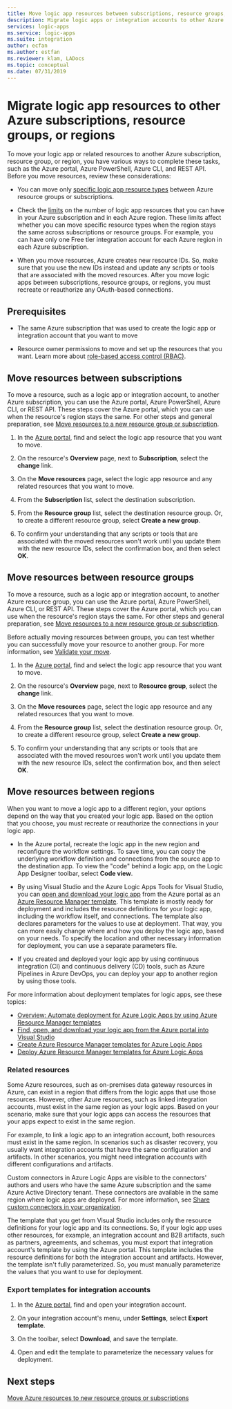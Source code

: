 ```yaml
---
title: Move logic app resources between subscriptions, resource groups, or regions - Azure Logic Apps
description: Migrate logic apps or integration accounts to other Azure subscriptions, resource groups, or locations (regions)
services: logic-apps
ms.service: logic-apps
ms.suite: integration
author: ecfan
ms.author: estfan
ms.reviewer: klam, LADocs
ms.topic: conceptual
ms.date: 07/31/2019
---
```


# Migrate logic app resources to other Azure subscriptions, resource groups, or regions

To move your logic app or related resources to another Azure subscription, resource group, or region, you have various ways to complete these tasks, such as the Azure portal, Azure PowerShell, Azure CLI, and REST API. Before you move resources, review these considerations: 

* You can move only [specific logic app resource types](../azure-resource-manager/move-support-resources.md#microsoftlogic) between Azure resource groups or subscriptions.

* Check the [limits](../logic-apps/logic-apps-limits-and-config.md) on the number of logic app resources that you can have in your Azure subscription and in each Azure region. These limits affect whether you can move specific resource types when the region stays the same across subscriptions or resource groups. For example, you can have only one Free tier integration account for each Azure region in each Azure subscription.

* When you move resources, Azure creates new resource IDs. So, make sure that you use the new IDs instead and update any scripts or tools that are associated with the moved resources. After you move logic apps between subscriptions, resource groups, or regions, you must recreate or reauthorize any OAuth-based connections.

## Prerequisites

* The same Azure subscription that was used to create the logic app or integration account that you want to move

* Resource owner permissions to move and set up the resources that you want. Learn more about [role-based access control (RBAC)](../role-based-access-control/built-in-roles.md#owner).

<a name="move-subscription"></a>

## Move resources between subscriptions

To move a resource, such as a logic app or integration account, to another Azure subscription, you can use the Azure portal, Azure PowerShell, Azure CLI, or REST API. These steps cover the Azure portal, which you can use when the resource's region stays the same. For other steps and general preparation, see [Move resources to a new resource group or subscription](../azure-resource-manager/resource-group-move-resources.md).

1. In the [Azure portal](https://portal.azure.com), find and select the logic app resource that you want to move.

1. On the resource's **Overview** page, next to **Subscription**, select the **change** link.

1. On the **Move resources** page, select the logic app resource and any related resources that you want to move.

1. From the **Subscription** list, select the destination subscription.

1. From the **Resource group** list, select the destination resource group. Or, to create a different resource group, select **Create a new group**.

1. To confirm your understanding that any scripts or tools that are associated with the moved resources won't work until you update them with the new resource IDs, select the confirmation box, and then select **OK**.

<a name="move-resource-group"></a>

## Move resources between resource groups

To move a resource, such as a logic app or integration account, to another Azure resource group, you can use the Azure portal, Azure PowerShell, Azure CLI, or REST API. These steps cover the Azure portal, which you can use when the resource's region stays the same. For other steps and general preparation, see [Move resources to a new resource group or subscription](../azure-resource-manager/resource-group-move-resources.md).

Before actually moving resources between groups, you can test whether you can successfully move your resource to another group. For more information, see [Validate your move](../azure-resource-manager/resource-group-move-resources.md#validate-move).

1. In the [Azure portal](https://portal.azure.com), find and select the logic app resource that you want to move.

1. On the resource's **Overview** page, next to **Resource group**, select the **change** link.

1. On the **Move resources** page, select the logic app resource and any related resources that you want to move.

1. From the **Resource group** list, select the destination resource group. Or, to create a different resource group, select **Create a new group**.

1. To confirm your understanding that any scripts or tools that are associated with the moved resources won't work until you update them with the new resource IDs, select the confirmation box, and then select **OK**.

<a name="move-location"></a>

## Move resources between regions

When you want to move a logic app to a different region, your options depend on the way that you created your logic app. Based on the option that you choose, you must recreate or reauthorize the connections in your logic app.

* In the Azure portal, recreate the logic app in the new region and reconfigure the workflow settings. To save time, you can copy the underlying workflow definition and connections from the source app to the destination app. To view the "code" behind a logic app, on the Logic App Designer toolbar, select **Code view**.

* By using Visual Studio and the Azure Logic Apps Tools for Visual Studio, you can [open and download your logic app](../logic-apps/manage-logic-apps-with-visual-studio.md) from the Azure portal as an [Azure Resource Manager template](../logic-apps/logic-apps-azure-resource-manager-templates-overview.md). This template is mostly ready for deployment and includes the resource definitions for your logic app, including the workflow itself, and connections. The template also declares parameters for the values to use at deployment. That way, you can more easily change where and how you deploy the logic app, based on your needs. To specify the location and other necessary information for deployment, you can use a separate parameters file.

* If you created and deployed your logic app by using continuous integration (CI) and continuous delivery (CD) tools, such as Azure Pipelines in Azure DevOps, you can deploy your app to another region by using those tools.

For more information about deployment templates for logic apps, see these topics:

* [Overview: Automate deployment for Azure Logic Apps by using Azure Resource Manager templates](../logic-apps/logic-apps-azure-resource-manager-templates-overview.md)
* [Find, open, and download your logic app from the Azure portal into Visual Studio](../logic-apps/manage-logic-apps-with-visual-studio.md)
* [Create Azure Resource Manager templates for Azure Logic Apps](../logic-apps/logic-apps-create-azure-resource-manager-templates.md)
* [Deploy Azure Resource Manager templates for Azure Logic Apps](../logic-apps/logic-apps-deploy-azure-resource-manager-templates.md)

### Related resources

Some Azure resources, such as on-premises data gateway resources in Azure, can exist in a region that differs from the logic apps that use those resources. However, other Azure resources, such as linked integration accounts, must exist in the same region as your logic apps. Based on your scenario, make sure that your logic apps can access the resources that your apps expect to exist in the same region.

For example, to link a logic app to an integration account, both resources must exist in the same region. In scenarios such as disaster recovery, you usually want integration accounts that have the same configuration and artifacts. In other scenarios, you might need integration accounts with different configurations and artifacts.

Custom connectors in Azure Logic Apps are visible to the connectors' authors and users who have the same Azure subscription and the same Azure Active Directory tenant. These connectors are available in the same region where logic apps are deployed. For more information, see [Share custom connectors in your organization](https://docs.microsoft.com/connectors/custom-connectors/share).

The template that you get from Visual Studio includes only the resource definitions for your logic app and its connections. So, if your logic app uses other resources, for example, an integration account and B2B artifacts, such as partners, agreements, and schemas, you must export that integration account's template by using the Azure portal. This template includes the resource definitions for both the integration account and artifacts. However, the template isn't fully parameterized. So, you must manually parameterize the values that you want to use for deployment.

### Export templates for integration accounts

1. In the [Azure portal](https://portal.azure.com), find and open your integration account.

1. On your integration account's menu, under **Settings**, select **Export template**.

1. On the toolbar, select **Download**, and save the template.

1. Open and edit the template to parameterize the necessary values for deployment.

## Next steps

[Move Azure resources to new resource groups or subscriptions](../azure-resource-manager/resource-group-move-resources.md)